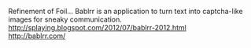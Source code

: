 Refinement of Foil... Bablrr is an application to turn text into captcha-like images for sneaky communication.<br>
http://splaying.blogspot.com/2012/07/bablrr-2012.html<br>
http://bablrr.com/

